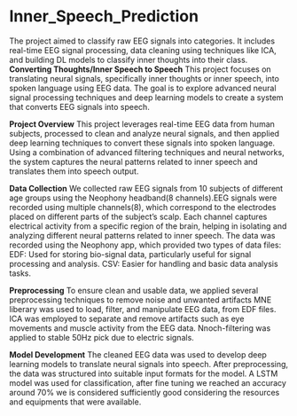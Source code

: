 # Inner_Speech_Prediction
The project aimed to classify raw EEG signals into categories. It includes real-time EEG signal processing, data cleaning using techniques like ICA, and building DL models to classify inner thoughts into their class.
**Converting Thoughts/Inner Speech to Speech**
This project focuses on translating neural signals, specifically inner thoughts or inner speech, into spoken language using EEG data. The goal is to explore advanced neural signal processing techniques and deep learning models to create a system that converts EEG signals into speech.

**Project Overview**
This project leverages real-time EEG data from human subjects, processed to clean and analyze neural signals, and then applied deep learning techniques to convert these signals into spoken language. Using a combination of advanced filtering techniques and neural networks, the system captures the neural patterns related to inner speech and translates them into speech output.

**Data Collection**
We collected raw EEG signals from 10 subjects of different age groups using the Neophony headband(8 channels).EEG signals were recorded using multiple channels(8), which correspond to the electrodes placed on different parts of the subject’s scalp. Each channel captures electrical activity from a specific region of the brain, helping in isolating and analyzing different neural patterns related to inner speech. The data was recorded using the Neophony app, which provided two types of data files:
        EDF: Used for storing bio-signal data, particularly useful for signal processing and analysis.
        CSV: Easier for handling and basic data analysis tasks.
        
**Preprocessing**
To ensure clean and usable data, we applied several preprocessing techniques to remove noise and unwanted artifacts
MNE liberary was used to load, filter, and manipulate EEG data, from EDF files. ICA was employed to separate and remove artifacts such as eye movements and muscle activity from the EEG data. Nnoch-filtering was applied to stable 50Hz pick due to electric signals.

**Model Development**
The cleaned EEG data was used to develop deep learning models to translate neural signals into speech.
After preprocessing, the data was structured into suitable input formats for the model.
A LSTM model was used for classification, after fine tuning we reached an accuracy around 70% we is considered sufficiently good considering the resources and equipments that were available.

